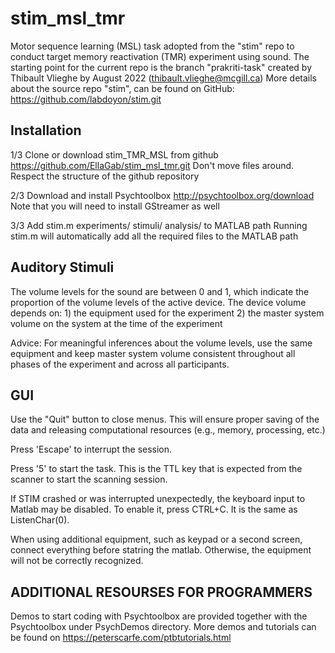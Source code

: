 # stim_msl_tmr
Motor sequence learning (MSL) task adopted from the "stim" repo to conduct target memory reactivation (TMR) experiment using sound.
The starting point for the current repo is the branch "prakriti-task" created by Thibault Vlieghe by August 2022 (thibault.vlieghe@mcgill.ca)
More details about the source repo "stim", can be found on GitHub: https://github.com/labdoyon/stim.git

## Installation

1/3 Clone or download stim_TMR_MSL from github
	https://github.com/EllaGab/stim_msl_tmr.git
	Don't move files around. Respect the structure of the github repository

2/3 Download and install Psychtoolbox
	http://psychtoolbox.org/download
	Note that you will need to install GStreamer as well

3/3 Add stim.m experiments/ stimuli/ analysis/ to MATLAB path
	Running stim.m will automatically add all the required files to the MATLAB path

## Auditory Stimuli

The volume levels for the sound are between 0 and 1, which indicate the proportion of the
volume levels of the active device. The device volume depends on:
	1) the equipment used for the experiment
	2) the master system volume on the system at the time of the experiment

Advice: For meaningful inferences about the volume levels, use the same equipment and
keep master system volume consistent throughout all phases of the experiment and
across all participants.

## GUI

Use the "Quit" button to close menus. This will ensure proper saving of the data
and releasing computational resources (e.g., memory, processing, etc.)

Press 'Escape' to interrupt the session.

Press '5' to start the task. This is the TTL key that is expected from the scanner
to start the scanning session.

If STIM crashed or was interrupted unexpectedly, the keyboard input to Matlab
may be disabled. To enable it, press CTRL+C. It is the same as ListenChar(0).

When using additional equipment, such as keypad or a second screen, connect everything before
statring the matlab. Otherwise, the equipment will not be correctly recognized.


## ADDITIONAL RESOURSES FOR PROGRAMMERS

Demos to start coding with Psychtoolbox are provided together with the Psychtoolbox
under PsychDemos directory.
More demos and tutorials can be found on https://peterscarfe.com/ptbtutorials.html

